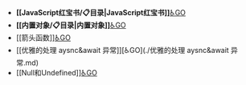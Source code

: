 - **[[JavaScript红宝书/📋目录|JavaScript红宝书]]**[♿GO](./JavaScript红宝书/📋目录.md)
- **[[内置对象/📋目录|内置对象]]**[♿GO](./内置对象/📋目录.md)
- [[箭头函数]][♿GO](./箭头函数.md)
- [[优雅的处理 aysnc&await 异常]][♿GO](./优雅的处理 aysnc&await 异常.md)
- [[Null和Undefined]][♿GO](./Null和Undefined.md)
